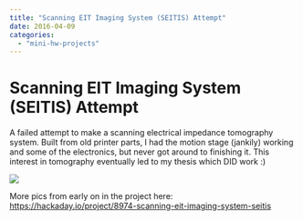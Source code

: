 ```yaml
---
title: "Scanning EIT Imaging System (SEITIS) Attempt"
date: 2016-04-09
categories: 
  - "mini-hw-projects"
---
```


# Scanning EIT Imaging System (SEITIS) Attempt

A failed attempt to make a scanning electrical impedance tomography system. Built from old printer parts, I had the motion stage (jankily) working and some of the electronics, but never got around to finishing it. This interest in tomography eventually led to my thesis which DID work :)

![](https://cdn.hackaday.io/images/2248941451408381092.jpg)

More pics from early on in the project here: https://hackaday.io/project/8974-scanning-eit-imaging-system-seitis